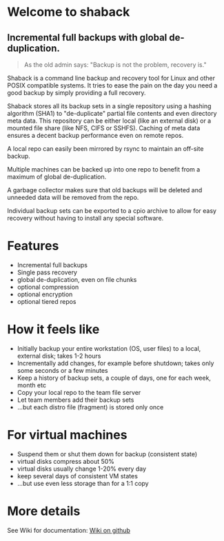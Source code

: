 # Welcome to shaback

## Incremental full backups with global de-duplication.

> As the old admin says: "Backup is not the problem, recovery is."

Shaback is a command line backup and recovery tool for Linux and other POSIX compatible systems. It tries to ease the pain on the day you need a good backup by simply providing a full recovery.

Shaback stores all its backup sets in a single repository using a hashing algorithm (SHA1) to "de-duplicate" partial file contents and even directory meta data. This repository can be either local (like an external disk) or a mounted file share (like NFS, CIFS or SSHFS). Caching of meta data ensures a decent backup performance even on remote repos.

A local repo can easily been mirrored by rsync to maintain an off-site backup.

Multiple machines can be backed up into one repo to benefit from a maximum of global de-duplication.

A garbage collector makes sure that old backups will be deleted and unneeded data will be removed from the repo.

Individual backup sets can be exported to a cpio archive to allow for easy recovery without having to install any special software.

# Features

* Incremental full backups
* Single pass recovery
* global de-duplication, even on file chunks
* optional compression
* optional encryption
* optional tiered repos

# How it feels like

* Initially backup your entire workstation (OS, user files) to a local, external disk; takes 1-2 hours
* Incrementally add changes, for example before shutdown; takes only some seconds or a few minutes
* Keep a history of backup sets, a couple of days, one for each week, month etc
* Copy your local repo to the team file server
* Let team members add their backup sets
* ...but each distro file (fragment) is stored only once

# For virtual machines

* Suspend them or shut them down for backup (consistent state)
* virtual disks compress about 50%
* virtual disks usually change 1-20% every day
* keep several days of consistent VM states
* ...but use even less storage than for a 1:1 copy

# More details

See Wiki for documentation: [Wiki on github](https://github.com/workflo/shaback/wiki)
